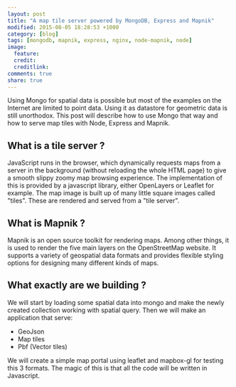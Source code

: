 ```yaml
---
layout: post
title: "A map tile server powered by MongoDB, Express and Mapnik"
modified: 2015-08-05 18:28:53 +1000
category: [blog]
tags: [mongodb, mapnik, express, nginx, node-mapnik, node]
image:
  feature: 
  credit: 
  creditlink: 
comments: true
share: true
---
```


Using Mongo for spatial data is possible but most of the examples on the Internet are limited to point data. Using it as datastore for geometric data is still unorthodox. This post will describe how to use Mongo that way and how to serve map tiles with Node, Express and Mapnik.

## What is a tile server ?

JavaScript runs in the browser, which dynamically requests maps from a server in the background (without reloading the whole HTML page) to give a smooth slippy zoomy map browsing experience. The implementation of this is provided by a javascript library, either OpenLayers or Leaflet for example. The map image is built up of many little square images called "tiles". These are rendered and served from a "tile server".

## What is Mapnik ?

Mapnik is an open source toolkit for rendering maps. Among other things, it is used to render the five main layers on the OpenStreetMap website. It supports a variety of geospatial data formats and provides flexible styling options for designing many different kinds of maps.

## What exactly are we building ?

We will start by loading some spatial data into mongo and make the newly created collection working with spatial query. Then we will make an application that serve:

* GeoJson
* Map tiles
* Pbf (Vector tiles)


We will create a simple map portal using leaflet and mapbox-gl for testing this 3 formats. The magic of this is that all the code will be written in Javascript.